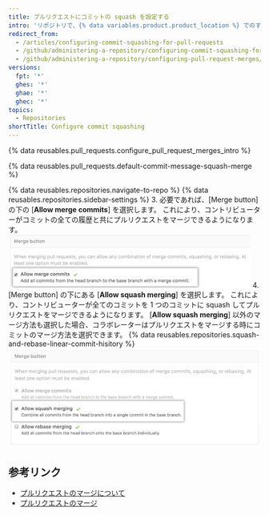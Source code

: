 ```yaml
---
title: プルリクエストにコミットの squash を設定する
intro: 'リポジトリで、{% data variables.product.product_location %} でのすべてのプルリクエストマージについて、コミットの squash を強制、許可、または無効にできます。'
redirect_from:
  - /articles/configuring-commit-squashing-for-pull-requests
  - /github/administering-a-repository/configuring-commit-squashing-for-pull-requests
  - /github/administering-a-repository/configuring-pull-request-merges/configuring-commit-squashing-for-pull-requests
versions:
  fpt: '*'
  ghes: '*'
  ghae: '*'
  ghec: '*'
topics:
  - Repositories
shortTitle: Configure commit squashing
---
```


{% data reusables.pull_requests.configure_pull_request_merges_intro %}

{% data reusables.pull_requests.default-commit-message-squash-merge %}

{% data reusables.repositories.navigate-to-repo %}
{% data reusables.repositories.sidebar-settings %}
3. 必要であれば、[Merge button] の下の [**Allow merge commits**] を選択します。 これにより、コントリビューターがコミットの全ての履歴と共にプルリクエストをマージできるようになります。 ![allow_standard_merge_commits](/assets/images/help/repository/pr-merge-full-commits.png)
4. [Merge button] の下にある [**Allow squash merging**] を選択します。 これにより、コントリビューターが全てのコミットを 1 つのコミットに squash してプルリクエストをマージできるようになります。 [**Allow squash merging**] 以外のマージ方法も選択した場合、コラボレーターはプルリクエストをマージする時にコミットのマージ方法を選択できます。 {% data reusables.repositories.squash-and-rebase-linear-commit-hisitory %} ![プルリクエストの squash したコミット](/assets/images/help/repository/pr-merge-squash.png)

## 参考リンク

- [プルリクエストのマージについて](/articles/about-pull-request-merges)
- [プルリクエストのマージ](/articles/merging-a-pull-request)
